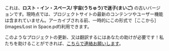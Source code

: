 これは、**ロスト・イン・スペース/ 宇宙(うちゅう)で迷子(まいご)** の古いバージョンです。現時点では、プロジェクトサイトの最新のコンテンツやユーザー機能は含まれていません。アーカイブされる前、一時的にこの形式で［ここから］(images/Lost in Space.pdf)利用できます。

このようなプロジェクトの更新、又は翻訳するにはあなたの助けが必要です！私たちを助けることができれば、[こちらで連絡お願いします](rpf.io/translators)。
